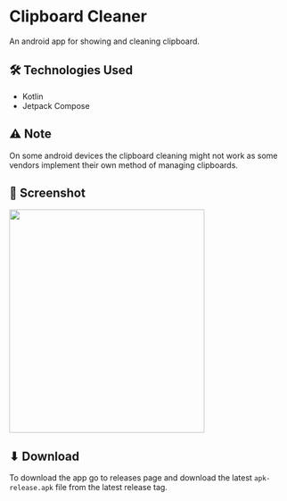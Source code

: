 # Clipboard Cleaner
An android app for showing and cleaning clipboard.

## 🛠️ Technologies Used 
- Kotlin
- Jetpack Compose

## ⚠️ Note
On some android devices the clipboard cleaning might not work as some vendors implement their own method of managing clipboards.

## 🌠 Screenshot
<img src="./screenshot/screenshot1.jpg" height="400px" width="350px"/>

## ⬇ Download
To download the app go to releases page and download the latest `apk-release.apk` file from the latest release tag.